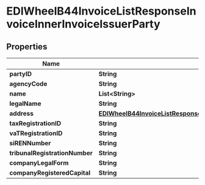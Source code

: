 

# EDIWheelB44InvoiceListResponseInvoiceInnerInvoiceIssuerParty


## Properties

| Name | Type | Description | Notes |
|------------ | ------------- | ------------- | -------------|
|**partyID** | **String** |  |  |
|**agencyCode** | **String** |  |  |
|**name** | **List&lt;String&gt;** |  |  [optional] |
|**legalName** | **String** |  |  [optional] |
|**address** | [**EDIWheelB44InvoiceListResponseInvoiceInnerInvoiceIssuerPartyAddress**](EDIWheelB44InvoiceListResponseInvoiceInnerInvoiceIssuerPartyAddress.md) |  |  [optional] |
|**taxRegistrationID** | **String** |  |  [optional] |
|**vaTRegistrationID** | **String** |  |  [optional] |
|**siRENNumber** | **String** |  |  [optional] |
|**tribunalRegistrationNumber** | **String** |  |  [optional] |
|**companyLegalForm** | **String** |  |  [optional] |
|**companyRegisteredCapital** | **String** |  |  [optional] |



